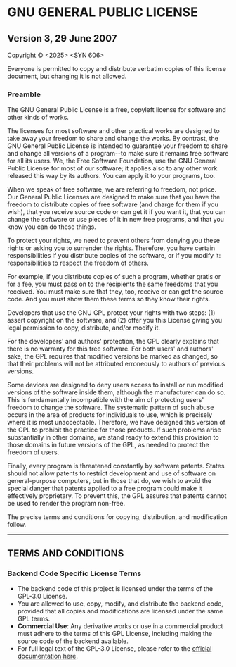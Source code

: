 # GNU GENERAL PUBLIC LICENSE  
## Version 3, 29 June 2007  

Copyright © <2025> <SYN 606>  

Everyone is permitted to copy and distribute verbatim copies of this license document, but changing it is not allowed.  

### **Preamble**  
The GNU General Public License is a free, copyleft license for software and other kinds of works.  

The licenses for most software and other practical works are designed to take away your freedom to share and change the works. By contrast, the GNU General Public License is intended to guarantee your freedom to share and change all versions of a program--to make sure it remains free software for all its users. We, the Free Software Foundation, use the GNU General Public License for most of our software; it applies also to any other work released this way by its authors. You can apply it to your programs, too.  

When we speak of free software, we are referring to freedom, not price. Our General Public Licenses are designed to make sure that you have the freedom to distribute copies of free software (and charge for them if you wish), that you receive source code or can get it if you want it, that you can change the software or use pieces of it in new free programs, and that you know you can do these things.  

To protect your rights, we need to prevent others from denying you these rights or asking you to surrender the rights. Therefore, you have certain responsibilities if you distribute copies of the software, or if you modify it: responsibilities to respect the freedom of others.  

For example, if you distribute copies of such a program, whether gratis or for a fee, you must pass on to the recipients the same freedoms that you received. You must make sure that they, too, receive or can get the source code. And you must show them these terms so they know their rights.  

Developers that use the GNU GPL protect your rights with two steps: (1) assert copyright on the software, and (2) offer you this License giving you legal permission to copy, distribute, and/or modify it.  

For the developers' and authors' protection, the GPL clearly explains that there is no warranty for this free software. For both users' and authors' sake, the GPL requires that modified versions be marked as changed, so that their problems will not be attributed erroneously to authors of previous versions.  

Some devices are designed to deny users access to install or run modified versions of the software inside them, although the manufacturer can do so. This is fundamentally incompatible with the aim of protecting users' freedom to change the software. The systematic pattern of such abuse occurs in the area of products for individuals to use, which is precisely where it is most unacceptable. Therefore, we have designed this version of the GPL to prohibit the practice for those products. If such problems arise substantially in other domains, we stand ready to extend this provision to those domains in future versions of the GPL, as needed to protect the freedom of users.  

Finally, every program is threatened constantly by software patents. States should not allow patents to restrict development and use of software on general-purpose computers, but in those that do, we wish to avoid the special danger that patents applied to a free program could make it effectively proprietary. To prevent this, the GPL assures that patents cannot be used to render the program non-free.  

The precise terms and conditions for copying, distribution, and modification follow.  

---

## TERMS AND CONDITIONS  

### **Backend Code Specific License Terms**
- The backend code of this project is licensed under the terms of the GPL-3.0 License.  
- You are allowed to use, copy, modify, and distribute the backend code, provided that all copies and modifications are licensed under the same GPL terms.
- **Commercial Use**: Any derivative works or use in a commercial product must adhere to the terms of this GPL License, including making the source code of the backend available.  
- For full legal text of the GPL-3.0 License, please refer to the [official documentation here](https://www.gnu.org/licenses/gpl-3.0.txt).
